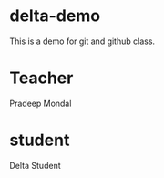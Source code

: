 # delta-demo
This is a demo for git and github class.

# Teacher
Pradeep Mondal

# student
Delta Student
